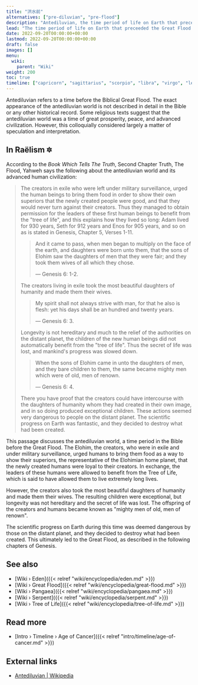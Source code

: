 ```yaml
---
title: "洪水前"
alternatives: ["pre-diluvian", "pre-flood"]
description: "Antediluvian, the time period of life on Earth that preceeded the Great Flood. More specifically, the antediluvian period refers to a state of the world where human civilization had made great technological progress and have produced offsprings with a group of Elohims that had been banished to remain on Earth."
lead: "The time period of life on Earth that preceeded the Great Flood. More specifically, the antediluvian period refers to a state of the world where human civilization had made great technological progress and have produced offsprings with a group of Elohims that had been banished to remain on Earth."
date: 2022-09-20T00:00:00+00:00
lastmod: 2022-09-20T00:00:00+00:00
draft: false
images: []
menu:
  wiki:
    parent: "Wiki"
weight: 200
toc: true
timeline: ["capricorn", "sagittarius", "scorpio", "libra", "virgo", "leo", "cancer"]
---
```


Antediluvian refers to a time before the Biblical Great Flood. The exact appearance of the antediluvian world is not described in detail in the Bible or any other historical record. Some religious texts suggest that the antediluvian world was a time of great prosperity, peace, and advanced civilization. However, this colloquially considered largely a matter of speculation and interpretation.

## In Raëlism 🔯

According to the _Book Which Tells The Truth_, Second Chapter Truth, The Flood, Yahweh says the following about the antediluvian world and its advanced human civilization:

> The creators in exile who were left under military surveillance, urged the human beings to bring them food in order to show their own superiors that the newly created people were good, and that they would never turn against their creators. Thus they managed to obtain permission for the leaders of these first human beings to benefit from the "tree of life", and this explains how they lived so long: Adam lived for 930 years, Seth for 912 years and Enos for 905 years, and so on as is stated in Genesis, Chapter 5, Verses 1-11.
>
>> And it came to pass, when men began to multiply on the face of the earth, and daughters were born unto them, that the sons of Elohim saw the daughters of men that they were fair; and they took them wives of all which they chose.
>>
>> — Genesis 6: 1-2.
>
> The creators living in exile took the most beautiful daughters of humanity and made them their wives.
>
>> My spirit shall not always strive with man, for that he also is flesh: yet his days shall be an hundred and twenty years.
>>
>> — Genesis 6: 3.
>
> Longevity is not hereditary and much to the relief of the authorities on the distant planet, the children of the new human beings did not automatically benefit from the "tree of life". Thus the secret of life was lost, and mankind's progress was slowed down.
>
>> When the sons of Elohim came in unto the daughters of men, and they bare children to them, the same became mighty men which were of old, men of renown.
>>
>> — Genesis 6: 4.
>
> There you have proof that the creators could have intercourse with the daughters of humanity whom they had created in their own image, and in so doing produced exceptional children. These actions seemed very dangerous to people on the distant planet. The scientific progress on Earth was fantastic, and they decided to destroy what had been created.

This passage discusses the antediluvian world, a time period in the Bible before the Great Flood. The Elohim, the creators, who were in exile and under military surveillance, urged humans to bring them food as a way to show their superiors, the representative of the Elohimian home planet, that the newly created humans were loyal to their creators. In exchange, the leaders of these humans were allowed to benefit from the Tree of Life, which is said to have allowed them to live extremely long lives.

However, the creators also took the most beautiful daughters of humanity and made them their wives. The resulting children were exceptional, but longevity was not hereditary and the secret of life was lost. The offspring of the creators and humans became known as "mighty men of old, men of renown".

The scientific progress on Earth during this time was deemed dangerous by those on the distant planet, and they decided to destroy what had been created. This ultimately led to the Great Flood, as described in the following chapters of Genesis.

## See also

- [Wiki › Eden]({{< relref "wiki/encyclopedia/eden.md" >}})
- [Wiki › Great Flood]({{< relref "wiki/encyclopedia/great-flood.md" >}})
- [Wiki › Pangaea]({{< relref "wiki/encyclopedia/pangaea.md" >}})
- [Wiki › Serpent]({{< relref "wiki/encyclopedia/serpent.md" >}})
- [Wiki › Tree of Life]({{< relref "wiki/encyclopedia/tree-of-life.md" >}})

## Read more

- [Intro › Timeline › Age of Cancer]({{< relref "intro/timeline/age-of-cancer.md" >}})

## External links

- [Antediluvian | Wikipedia](https://en.wikipedia.org/wiki/Antediluvian)
